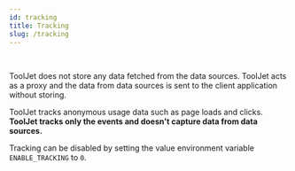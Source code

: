 ```yaml
---
id: tracking
title: Tracking
slug: /tracking
---
```


<br/>

ToolJet does not store any data fetched from the data sources. ToolJet acts as a proxy and the data from data sources is sent to the client application without storing.

ToolJet tracks anonymous usage data such as page loads and clicks. **ToolJet tracks only the events and doesn't capture data from data sources.**

Tracking can be disabled by setting the value environment variable `ENABLE_TRACKING` to `0`. 
